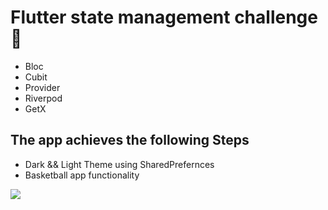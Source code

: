 # Flutter state management challenge 💪
 
 - Bloc
 - Cubit
 - Provider
 - Riverpod
 - GetX

## The app achieves the following Steps 
 - Dark && Light Theme using SharedPrefernces
 - Basketball app functionality 



<img src="../flutter_state_management/pic.png"  class="center">
